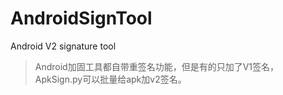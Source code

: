 # AndroidSignTool
Android V2 signature tool
>Android加固工具都自带重签名功能，但是有的只加了V1签名，ApkSign.py可以批量给apk加v2签名。
